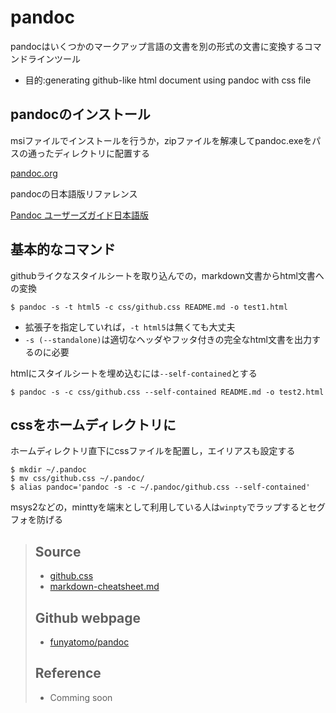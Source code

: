 # pandoc

pandocはいくつかのマークアップ言語の文書を別の形式の文書に変換するコマンドラインツール

- 目的:generating github-like html document using pandoc with css file

## pandocのインストール
msiファイルでインストールを行うか，zipファイルを解凍してpandoc.exeをパスの通ったディレクトリに配置する

[pandoc.org](https://pandoc.org)

pandocの日本語版リファレンス

[Pandoc ユーザーズガイド日本語版](http://sky-y.github.io/site-pandoc-jp/users-guide/)

## 基本的なコマンド
githubライクなスタイルシートを取り込んでの，markdown文書からhtml文書への変換

```
$ pandoc -s -t html5 -c css/github.css README.md -o test1.html
```

- 拡張子を指定していれば，`-t html5`は無くても大丈夫
- `-s (--standalone)`は適切なヘッダやフッタ付きの完全なhtml文書を出力するのに必要

htmlにスタイルシートを埋め込むには`--self-contained`とする

```
$ pandoc -s -c css/github.css --self-contained README.md -o test2.html
```

## cssをホームディレクトリに
ホームディレクトリ直下にcssファイルを配置し，エイリアスも設定する

```
$ mkdir ~/.pandoc
$ mv css/github.css ~/.pandoc/
$ alias pandoc='pandoc -s -c ~/.pandoc/github.css --self-contained'
```

msys2などの，minttyを端末として利用している人は`winpty`でラップするとセグフォを防げる

> ## Source
> - [github.css](https://gist.github.com/griffin-stewie/9755783)
> - [markdown-cheatsheet.md](https://gist.github.com/mignonstyle/083c9e1651d7734f84c99b8cf49d57fa#file-markdown-cheatsheet-md)
>
> ## Github webpage
> - [funyatomo/pandoc](https://github.com/funyatomo/pandoc)
>
> ## Reference
> - Comming soon
